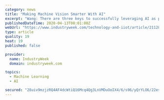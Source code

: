 ```yaml
---
category: news
title: "Making Machine Vision Smarter With AI"
excerpt: "Wang: There are three keys to successfully leveraging AI as part of a machine vision application. 1. Developing an efficient AI data acquisition and management strategy. A well curated dataset for deep learning training is the foundation for any AI project, so manufacturers need to establish a scalable, ongoing process where they can collect ..."
publishedDateTime: 2020-04-13T08:01:00Z
webUrl: "https://www.industryweek.com/technology-and-iiot/article/21128221/making-machine-vision-smarter-with-ai"
type: article
quality: 19
heat: 19
published: false

provider:
  name: IndustryWeek
  domain: industryweek.com

topics:
  - Machine Learning
  - AI

secured: "28uiv9mzjzRQ4AF4dcWtiQ16Mcq4Qg3LnVMDuOoIX4/6/s96/yQrYLO6/22essePFHEI8Fcf906X7J+cL7qrbCCBHMXf6FzA5NMCv0xsX2hMg9mV9PWlLdSmM3zqOu/rP3FEgktTLL1vYiIXXnRS31hS84/bkJa+El28dYcs+uhFpOiBi84tLK5spESHMaKrkDAypohVav0L6jv5A95zArBdQFgSEXuPC6NNHBzhCDG1m7SwsYnT30hnS15GJ+YPoQG26GyzjYFfBDR9qxtr9mQsmL9mgPeQOm4LWAkm/KvCBmIaIANXDBC8j0ENz5em+DWXFohXizWoDLfb7PONJKdWgy+okLQcHTf34eODYtUmQ8a3Ih2LCaRPHjP87hCwGFSU98AufhcL9QlL/kwWypgqOOqRIYXxfdpvx8L+WeIl9I/knOW7JSsS9AXW9YUh+DXct56UYsCH8A8KXLAbOYg1mhAJt43/gL0Vh/B6srk=;sMhTIkozEqu8YnJ9T2tNqQ=="
---
```



